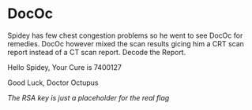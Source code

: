# DocOc

Spidey has few chest congestion problems so he went to see DocOc for remedies. DocOc however mixed the scan results gicing him a CRT scan report instead of a CT scan report. Decode the Report.

Hello Spidey,
Your Cure is 7400127

Good Luck,
Doctor Octupus

*The RSA key is just a placeholder for the real flag*
